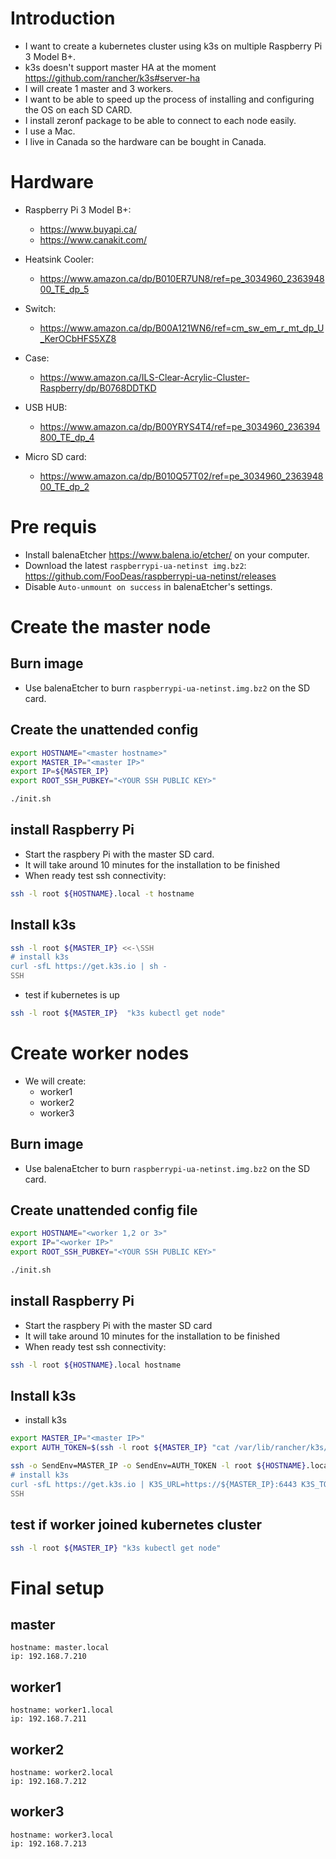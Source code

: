 # Introduction

* I want to create a kubernetes cluster using k3s on multiple Raspberry Pi 3 Model B+.
* k3s doesn't support master HA at the moment https://github.com/rancher/k3s#server-ha
* I will create 1 master and 3 workers.
* I want to be able to speed up the process of installing and configuring the OS on each SD CARD.
* I install zeronf package to be able to connect to each node easily.
* I use a Mac.
* I live in Canada so the hardware can be bought in Canada.

# Hardware

* Raspberry Pi 3 Model B+:
    * https://www.buyapi.ca/
    * https://www.canakit.com/

* Heatsink Cooler:
    * https://www.amazon.ca/dp/B010ER7UN8/ref=pe_3034960_236394800_TE_dp_5

* Switch:
    * https://www.amazon.ca/dp/B00A121WN6/ref=cm_sw_em_r_mt_dp_U_KerOCbHFS5XZ8

* Case:
    * https://www.amazon.ca/ILS-Clear-Acrylic-Cluster-Raspberry/dp/B0768DDTKD

* USB HUB:
    * https://www.amazon.ca/dp/B00YRYS4T4/ref=pe_3034960_236394800_TE_dp_4

* Micro SD card:
    * https://www.amazon.ca/dp/B010Q57T02/ref=pe_3034960_236394800_TE_dp_2

# Pre requis

* Install balenaEtcher https://www.balena.io/etcher/ on your computer.
* Download the latest `raspberrypi-ua-netinst img.bz2`: https://github.com/FooDeas/raspberrypi-ua-netinst/releases
* Disable `Auto-unmount on success` in balenaEtcher's settings.

# Create the master node

## Burn image

* Use balenaEtcher to burn `raspberrypi-ua-netinst.img.bz2` on the SD card.

## Create the unattended config

``` sh
export HOSTNAME="<master hostname>"
export MASTER_IP="<master IP>"
export IP=${MASTER_IP}
export ROOT_SSH_PUBKEY="<YOUR SSH PUBLIC KEY>"

./init.sh
```

## install Raspberry Pi

* Start the raspbery Pi with the master SD card.
* It will take around 10 minutes for the installation to be finished
* When ready test ssh connectivity:
``` sh
ssh -l root ${HOSTNAME}.local -t hostname
```
## Install k3s

```sh
ssh -l root ${MASTER_IP} <<-\SSH
# install k3s
curl -sfL https://get.k3s.io | sh -
SSH
```
* test if kubernetes is up
```sh
ssh -l root ${MASTER_IP}  "k3s kubectl get node"
```

# Create worker nodes

* We will create:
    * worker1
    * worker2
    * worker3


## Burn image

* Use balenaEtcher to burn `raspberrypi-ua-netinst.img.bz2` on the SD card.

## Create unattended config file

``` sh
export HOSTNAME="<worker 1,2 or 3>"
export IP="<worker IP>"
export ROOT_SSH_PUBKEY="<YOUR SSH PUBLIC KEY>"

./init.sh
```

## install Raspberry Pi

* Start the raspbery Pi with the master SD card
* It will take around 10 minutes for the installation to be finished
* When ready test ssh connectivity:
``` sh
ssh -l root ${HOSTNAME}.local hostname
```

## Install k3s

* install k3s
```sh
export MASTER_IP="<master IP>"
export AUTH_TOKEN=$(ssh -l root ${MASTER_IP} "cat /var/lib/rancher/k3s/server/node-token")

ssh -o SendEnv=MASTER_IP -o SendEnv=AUTH_TOKEN -l root ${HOSTNAME}.local <<-\SSH
# install k3s
curl -sfL https://get.k3s.io | K3S_URL=https://${MASTER_IP}:6443 K3S_TOKEN=${AUTH_TOKEN} sh -
SSH
```

## test if worker joined kubernetes cluster

```sh
ssh -l root ${MASTER_IP} "k3s kubectl get node"
```

# Final setup

## master

    hostname: master.local
    ip: 192.168.7.210

## worker1

    hostname: worker1.local
    ip: 192.168.7.211

## worker2

    hostname: worker2.local
    ip: 192.168.7.212

## worker3

    hostname: worker3.local
    ip: 192.168.7.213
